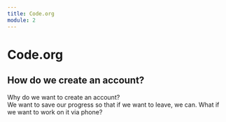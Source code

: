 ```yaml
---
title: Code.org
module: 2
---
```


# Code.org

## How do we create an account?

Why do we want to create an account?  
    We want to save our progress so that if we want to leave, we can.  What if we want to work on it via phone?  


## 


